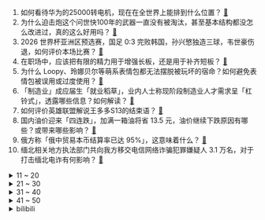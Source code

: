 1. 如何看待华为的25000转电机，现在在全世界上能排到什么位置？ [:link:](https://www.zhihu.com/question/630542344)
2. 为什么迫击炮这个问世快100年的武器一直没有被淘汰，甚至基本结构都没怎么改进过，真的这么好用吗？ [:link:](https://www.zhihu.com/question/630912681)
3. 2026 世界杯亚洲区预选赛，国足 0:3 完败韩国，孙兴慜独造三球，韦世豪伤退，如何评价本场比赛？ [:link:](https://www.zhihu.com/question/631145827)
4. 在职场中，应该把有限的精力用于增强长板，还是用于补齐短板？ [:link:](https://www.zhihu.com/question/630233237)
5. 为什么 Loopy、玲娜贝尔等萌系表情包都无法摆脱被玩坏的宿命？如何避免表情包被误用或过度使用？ [:link:](https://www.zhihu.com/question/630934608)
6. 「制造业」成应届生「就业稻草」，业内人士称现阶段制造业人才需求呈「杠铃式」，透露哪些信息？如何解读？ [:link:](https://www.zhihu.com/question/630971885)
7. 如何评价英雄联盟解说王多多S13的结束语？ [:link:](https://www.zhihu.com/question/630960796)
8. 国内油价迎来「四连跌」，加满一箱油将省 13.5 元，油价继续下跌原因有哪些？或带来哪些影响？ [:link:](https://www.zhihu.com/question/631084362)
9. 俄方称「俄中贸易本币结算率已达 95%」，这意味着什么？ [:link:](https://www.zhihu.com/question/631094107)
10. 缅北相关地方执法部门共向我方移交电信网络诈骗犯罪嫌疑人 3.1 万名，对于打击缅北电诈有何影响？ [:link:](https://www.zhihu.com/question/631101831)
<details>
<summary>11 ~ 20</summary>

11. Faker四冠了，会退役吗？ [:link:](https://www.zhihu.com/question/630842917)
12. 小时候那么穷，为什么还是很怀念？ [:link:](https://www.zhihu.com/question/630761352)
13. 中央气象台连发暴雪、寒潮、大风预警，多地将降温，局地最低温将降至 -30℃ 以下，哪些信息值得关注？ [:link:](https://www.zhihu.com/question/631087161)
14. 为什么长江英文是The Changjiang River……这不是翻译过来成长江江了嘛？ [:link:](https://www.zhihu.com/question/631002890)
15. 为何英伟达 RTX 系列显卡，没有4030、3020这类型号？ [:link:](https://www.zhihu.com/question/630234078)
16. 有没有形容风的诗词? [:link:](https://www.zhihu.com/question/630920155)
17. 你收到过哪些让你觉得很感动和难忘的礼物？ [:link:](https://www.zhihu.com/question/581562120)
18. 如何看待青岛爸爸在家长会表示相信「学渣儿子」会成为栋梁之才？有一个松弛感的家长是怎样的体验？ [:link:](https://www.zhihu.com/question/630932539)
19. 对于《葬送的芙莉莲》动画中的魔族你有哪些看法？ [:link:](https://www.zhihu.com/question/629361147)
20. 普通人锻炼多久马拉松能跑进 3 小时？ [:link:](https://www.zhihu.com/question/630516825)
</details>
<details>
<summary>21 ~ 30</summary>

21. 读书的乐趣何在？ [:link:](https://www.zhihu.com/question/630932019)
22. 你知道哪些在自己省内很畅销，出了省就见不到的特产美食？ [:link:](https://www.zhihu.com/question/629719479)
23. 遥感研一，河海大学，基于深度学习多源变化检测方向，现在有点迷茫，不知道以后就业会怎么样？ [:link:](https://www.zhihu.com/question/626237208)
24. 《宁安如梦》中姜雪宁这一世不是皇后，为何还是未能和白月光张遮在一起？ [:link:](https://www.zhihu.com/question/629730027)
25. 加沙地带已有约 1.15 万人死亡，加沙城和加沙地带北部所有医院停止服务，目前情况如何？ [:link:](https://www.zhihu.com/question/630516927)
26. 为什么游戏中的冲锋枪只能做成伤害低，子弹初速慢的枪? [:link:](https://www.zhihu.com/question/362827459)
27. 如何评价大卫·芬奇执导的电影《杀手》？ [:link:](https://www.zhihu.com/question/629728346)
28. 原神4.2水仙书完结，它超越了3.0的森林书了吗？ [:link:](https://www.zhihu.com/question/630980026)
29. 2024 年艺考已陆续开考，「艺考文化课成绩门槛提高；大幅压缩校考规模」，新一轮艺考还有哪些变化？ [:link:](https://www.zhihu.com/question/630943982)
30. 怎么去释怀过去呢？ [:link:](https://www.zhihu.com/question/630234157)
</details>
<details>
<summary>31 ~ 40</summary>

31. 本轮巴以冲突致双方超 1.44 万人死亡，释放被扣押人员谈判取得积极进展，局势将如何发展？ [:link:](https://www.zhihu.com/question/630900767)
32. 2023年注会CPA考试成绩已出，你有哪些想说的话？ [:link:](https://www.zhihu.com/question/631144022)
33. 为什么现在带《原神》节奏重心在剧情上？ [:link:](https://www.zhihu.com/question/629521955)
34. 北证 50 指数一度涨 11%，成交额突破 100 亿元，创下指数设立以来的历史天量，发生了什么？ [:link:](https://www.zhihu.com/question/631147440)
35. 大家买车，是颜值优先，还是智能优先？ [:link:](https://www.zhihu.com/question/630581658)
36. 可以分享一张你相册里的美食吗？ [:link:](https://www.zhihu.com/question/630849449)
37. 因为同事关系比较差，逐渐有「厌班」感受，怎么办？ [:link:](https://www.zhihu.com/question/630020793)
38. 拜登称「相信巴以人质换停火协议即将达成」，如何看待美方就人质问题不断放风？后续将如何发展？ [:link:](https://www.zhihu.com/question/631085061)
39. 外媒「哈马斯领导人称与以色列『接近达成』停火协议」，哪些信息值得关注？完全达成停火协议的可能性大吗？ [:link:](https://www.zhihu.com/question/631102272)
40. 在岸、离岸人民币对美元汇率双双升破 7.14 ，如何看待本轮人民币汇率持续反弹？ [:link:](https://www.zhihu.com/question/631102196)
</details>
<details>
<summary>41 ~ 50</summary>

41. 蔚来换电业务首个合作对象为长安汽车，联合研发换电车型 2025 年上市，如何评价二者的合作？ [:link:](https://www.zhihu.com/question/631122541)
42. 百度 Q3 财报出炉，营收 344.47 亿元，净利润同比增长 23%，超市场预期，哪些信息值得关注？ [:link:](https://www.zhihu.com/question/631149070)
43. 广州土拍不再限价，黄埔区近 40 亿元新挂牌宅地将采用「价高者得」，意味着什么？如何影响房地产市场？ [:link:](https://www.zhihu.com/question/631138576)
44. 重庆二手房成交量上涨，挂牌量超 24 万套创新高，业主​不再纠结几万块的砍价，只求尽快成交，如何解读？ [:link:](https://www.zhihu.com/question/631087206)
45. 历时 18 个月，融创中国境外债务完成重组，整体化解约 900 亿元债务风险，哪些信息值得关注？ [:link:](https://www.zhihu.com/question/631087236)
46. 《甄嬛传》中有哪些经不起推敲的地方？ [:link:](https://www.zhihu.com/question/628371919)
47. 为什么人到中年就很容易进入职业倦怠的时期，该如何破局？ [:link:](https://www.zhihu.com/question/630020818)
48. 荣泰按摩椅、奥佳华按摩椅、西屋按摩椅、芝华仕按摩椅到底哪个好？怎么选购？ [:link:](https://www.zhihu.com/question/483367723)
49. 如何评价《英雄联盟》新英雄「彗」的技能设定？ [:link:](https://www.zhihu.com/question/630914345)
50. 当向心理咨询师表达出我内心十分阴暗的一面， TA 会因此对我有评判吗？ [:link:](https://www.zhihu.com/question/630971795)
</details><details>
<summary>bilibili</summary>

</details>